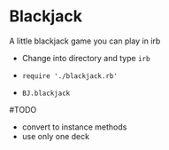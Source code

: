 Blackjack
=========

A little blackjack game you can play in irb

- Change into directory and type `irb`

- `require './blackjack.rb'`

- `BJ.blackjack`

#TODO
- convert to instance methods
- use only one deck
